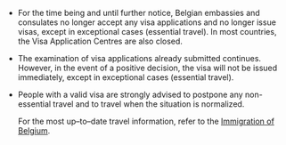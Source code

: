 - For the time being and until further notice, Belgian embassies and consulates no longer accept any visa applications and no longer issue visas, except in exceptional cases (essential travel). In most countries, the Visa Application Centres are also closed.

- The examination of visa applications already submitted continues. However, in the event of a positive decision, the visa will not be issued immediately, except in exceptional cases (essential travel).

- People with a valid visa are strongly advised to postpone any non-essential travel and to travel when the situation is normalized. 

  For the most up–to–date travel information, refer to the [Immigration of Belgium](https://dofi.ibz.be/sites/dvzoe/EN/Pages/Travel-to-Belgium.aspx). 